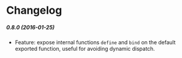 # Changelog


##### 0.8.0 (2016-01-25)
- Feature: expose internal functions `define` and `bind` on the default exported function, useful for avoiding dynamic dispatch.
